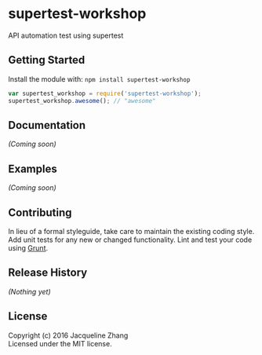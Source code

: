 # supertest-workshop

API automation test using supertest

## Getting Started
Install the module with: `npm install supertest-workshop`

```javascript
var supertest_workshop = require('supertest-workshop');
supertest_workshop.awesome(); // "awesome"
```

## Documentation
_(Coming soon)_

## Examples
_(Coming soon)_

## Contributing
In lieu of a formal styleguide, take care to maintain the existing coding style. Add unit tests for any new or changed functionality. Lint and test your code using [Grunt](http://gruntjs.com/).

## Release History
_(Nothing yet)_

## License
Copyright (c) 2016 Jacqueline Zhang  
Licensed under the MIT license.
